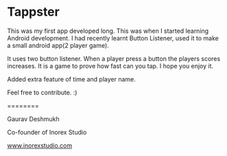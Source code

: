 Tappster
========
This was my first app developed long. This was when I started learning Android development. I had recently learnt Button Listener, used it to make a small android app(2 player game).


It uses two button listener. When a player press a button the players scores increases. It is a game to prove how fast can you tap.
I hope you enjoy it.
	
	
Added extra feature of time and player name.

Feel free to contribute. :)
	
========

Gaurav Deshmukh

Co-founder of Inorex Studio

www.inorexstudio.com
